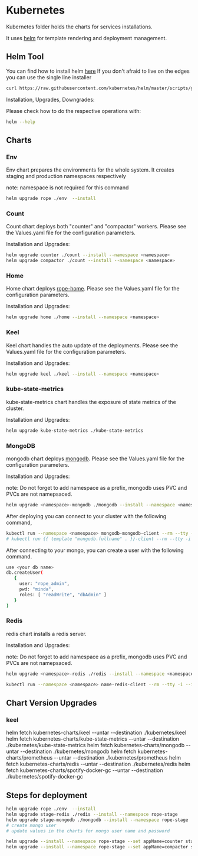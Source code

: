 # Kubernetes

Kubernetes folder holds the charts for services installations.

It uses [helm](https://github.com/kubernetes/helm/blob/master/README.md) for template rendering and deployment management.

## Helm Tool

You can find how to install helm [here](https://github.com/kubernetes/helm/blob/master/README.md#install)
If you don't afraid to live on the edges you can use the single line installer

```sh
curl https://raw.githubusercontent.com/kubernetes/helm/master/scripts/get | bash
```

Installation, Upgrades, Downgrades:

Please check how to do the respective operations with:

```sh
helm --help
```

## Charts

### Env

Env chart prepares the environments for the whole system. It creates staging and production namespaces respectively

note: namespace is not required for this command

```sh
helm upgrade rope ./env  --install
```

### Count

Count chart deploys both "counter" and "compactor" workers. Please see the Values.yaml file for the configuration parameters.

Installation and Upgrades:

```sh
helm upgrade counter ./count --install --namespace <namespace>
helm upgrade compactor ./count --install --namespace <namespace>
```

### Home

Home chart deploys [rope-home](github.com/koding/rope-home). Please see the Values.yaml file for the configuration parameters.

Installation and Upgrades:

```sh
helm upgrade home ./home --install --namespace <namespace>
```

### Keel

Keel chart handles the auto update of the deployments. Please see the Values.yaml file for the configuration parameters.

Installation and Upgrades:

```sh
helm upgrade keel ./keel --install --namespace <namespace>
```

### kube-state-metrics

kube-state-metrics chart handles the exposure of state metrics of the cluster.

Installation and Upgrades:

```sh
helm upgrade kube-state-metrics ./kube-state-metrics
```

### MongoDB

mongodb chart deploys [mongodb](https://www.mongodb.com/). Please see the Values.yaml file for the configuration parameters.

Installation and Upgrades:

note: Do not forget to add namespace as a prefix, mongodb uses PVC and PVCs are not namepsaced.

```sh
helm upgrade <namespace>-mongodb ./mongodb --install --namespace <namespace>
```

After deploying you can connect to your cluster with the following command,

```sh
kubectl run --namespace <namespace> mongodb-mongodb-client --rm --tty -i --image bitnami/mongodb --command -- mongo --host mongodb-mongodb -p minda
# kubectl run {{ template "mongodb.fullname" . }}-client --rm --tty -i --image bitnami/mongodb --command -- mongo --host {{ template "mongodb.fullname" . }} {{- if .Values.mongodbRootPassword }} -p {{ .Values.mongodbRootPassword }}
```

After connecting to your mongo, you can create a user with the following command.

```sh
use <your db name>
db.createUser(
   {
     user: "rope_admin",
     pwd: "minda",
     roles: [ "readWrite", "dbAdmin" ]
   }
)
```

### Redis

redis chart installs a redis server.

Installation and Upgrades:

note: Do not forget to add namespace as a prefix, mongodb uses PVC and PVCs are not namepsaced.

```sh
helm upgrade <namespace>-redis ./redis --install --namespace <namespace>
```

```sh
kubectl run --namespace <namespace> name-redis-client --rm --tty -i --image bitnami/redis:3.2.9-r2 -- bash
```

## Chart Version Upgrades

### keel

helm fetch kubernetes-charts/keel --untar --destination ./kubernetes/keel
helm fetch kubernetes-charts/kube-state-metrics --untar --destination ./kubernetes/kube-state-metrics
helm fetch kubernetes-charts/mongodb --untar --destination ./kubernetes/mongodb
helm fetch kubernetes-charts/prometheus --untar --destination ./kubernetes/prometheus
helm fetch kubernetes-charts/redis --untar --destination ./kubernetes/redis
helm fetch kubernetes-charts/spotify-docker-gc --untar --destination ./kubernetes/spotify-docker-gc

## Steps for deployment

```sh
helm upgrade rope ./env  --install
helm upgrade stage-redis ./redis --install --namespace rope-stage
helm upgrade stage-mongodb ./mongodb --install --namespace rope-stage
# create mongo user
# update values in the charts for mongo user name and password

helm upgrade --install --namespace rope-stage --set appName=counter stage-counter ./count
helm upgrade --install --namespace rope-stage --set appName=compactor stage-compactor ./count


```